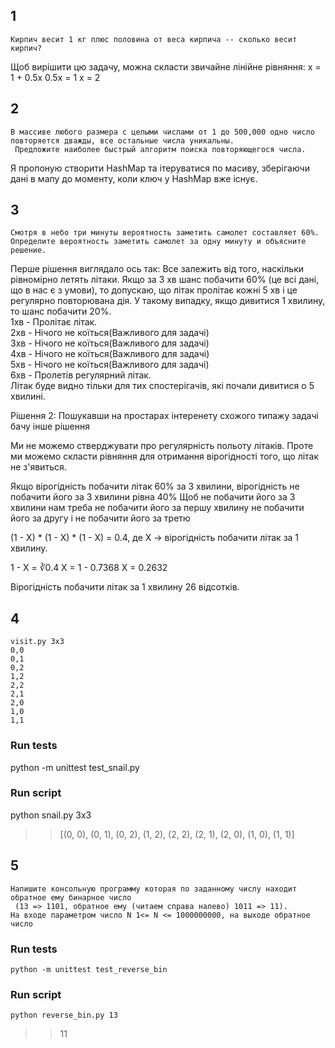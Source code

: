 ## 1
```
Кирпич весит 1 кг плюс половина от веса кирпича -- сколько весит кирпич?
```

Щоб вирішити цю задачу, можна скласти звичайне лінійне рівняння:
x = 1 + 0.5x
0.5x = 1
x = 2


## 2
```
В массиве любого размера с целыми числами от 1 до 500,000 одно число повторяется дважды, все остальные числа уникальны.
 Предложите наиболее быстрый алгоритм поиска повторяющегося числа.
```

Я пропоную створити HashMap та ітеруватися по масиву, зберігаючи дані в мапу до моменту, коли ключ у HashMap вже існує.

## 3
```
Смотря в небо три минуты вероятность заметить самолет составляет 60%.
Определите вероятность заметить самолет за одну минуту и объясните решение.
```
Перше рішення виглядало ось так:
Все залежить від того, наскільки рівномірно летять літаки. 
Якщо за 3 хв шанс побачити 60% (це всі дані, що в нас є з умови), то допускаю, що літак пролітає кожні 5 хв 
і це регулярно повторювана дія. 
У такому випадку, якщо дивитися 1 хвилину, то шанс побачити 20%.  
1хв - Пролітає літак.  
2хв - Нічого не коїться(Важливого для задачі)  
3хв - Нічого не коїться(Важливого для задачі)  
4хв - Нічого не коїться(Важливого для задачі)  
5хв - Нічого не коїться(Важливого для задачі)  
6хв - Пролетів регулярний літак.  
Літак буде видно тільки для тих спостерігачів, які почали дивитися о 5 хвилині. 

Рішення 2: 
Пошукавши на простарах інтеренету схожого типажу задачі бачу інше рішення

Ми не можемо стверджувати про регулярність польоту літаків.
Проте ми можемо скласти рівняння для отримання вірогідності того, що літак не з'явиться. 


Якщо вірогідність побачити літак 60% за 3 хвилини, вірогідність не побачити його за 3 хвилини рівна 40%
Щоб не побачити його за 3 хвилини нам треба не побачити його за першу хвилину 
не побачити його за другу і не побачити його за третю 

(1 - X) * (1 - X) * (1 - X) = 0.4, де X -> вірогідність побачити літак за 1 хвилину. 

1 - X = ∛0.4
X = 1 - 0.7368
X = 0.2632 

Вірогідність побачити літак за 1 хвилину 26 відсотків.

## 4
```напишите консольную программу которая будет обходить матрицу улиткой начиная с левого верхнего угла. На входе, параметрами 2 числа, размерность матрицы IxJ, на выходе список текущих координат для каждой посещенной точки. Например:
visit.py 3x3
0,0
0,1
0,2
1,2
2,2
2,1
2,0
1,0
1,1
```
### Run tests 
python -m unittest test_snail.py 


### Run script 
python snail.py 3x3
>> [(0, 0), (0, 1), (0, 2), (1, 2), (2, 2), (2, 1), (2, 0), (1, 0), (1, 1)]


## 5
```
Напишите консольную программу которая по заданному числу находит обратное ему бинарное число
 (13 => 1101, обратное ему (читаем справа налево) 1011 => 11).
На входе параметром число N 1<= N <= 1000000000, на выходе обратное число
```

### Run tests 
`python -m unittest test_reverse_bin`

### Run script
`python reverse_bin.py 13`
>> 11
